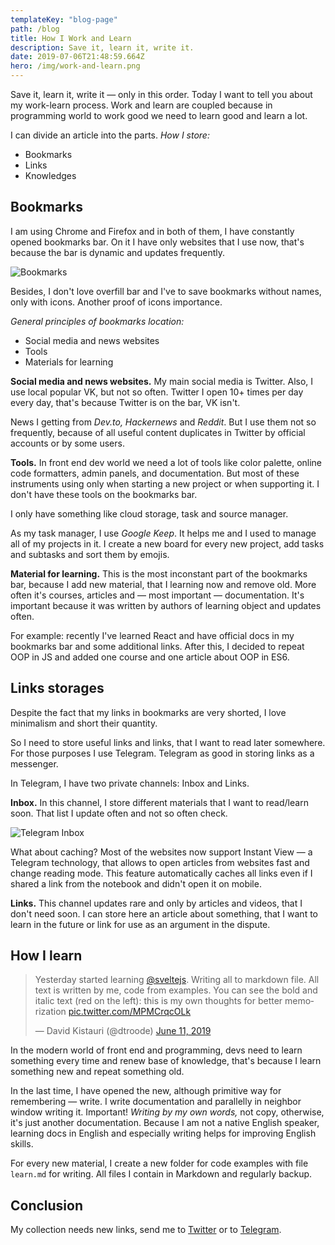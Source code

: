 ```yaml
---
templateKey: "blog-page"
path: /blog
title: How I Work and Learn
description: Save it, learn it, write it.
date: 2019-07-06T21:48:59.664Z
hero: /img/work-and-learn.png
---
```


Save it, learn it, write it — only in this order. Today I want to tell you about my work-learn process. Work and learn are coupled because in programming world to work good we need to learn good and learn a lot.

I can divide an article into the parts. _How I store:_

- Bookmarks
- Links
- Knowledges

## Bookmarks

I am using Chrome and Firefox and in both of them, I have constantly opened bookmarks bar. On it I have only websites that I use now, that's because the bar is dynamic and updates frequently.

![Bookmarks](/img/chrome-bookmarks.jpg)

Besides, I don't love overfill bar and I've to save bookmarks without names, only with icons. Another proof of icons importance.

_General principles of bookmarks location:_

- Social media and news websites
- Tools
- Materials for learning

**Social media and news websites.** My main social media is Twitter. Also, I use local popular VK, but not so often. Twitter I open 10+ times per day every day, that's because Twitter is on the bar, VK isn't.

News I getting from _Dev.to,_ _Hackernews_ and _Reddit_. But I use them not so frequently, because of all useful content duplicates in Twitter by official accounts or by some users.

**Tools.** In front end dev world we need a lot of tools like color palette, online code formatters, admin panels, and documentation. But most of these instruments using only when starting a new project or when supporting it. I don't have these tools on the bookmarks bar.

I only have something like cloud storage, task and source manager.

As my task manager, I use _Google Keep_. It helps me and I used to manage all of my projects in it. I create a new board for every new project, add tasks and subtasks and sort them by emojis.

**Material for learning.** This is the most inconstant part of the bookmarks bar, because I add new material, that I learning now and remove old. More often it's courses, articles and — most important — documentation. It's important because it was written by authors of learning object and updates often.

For example: recently I've learned React and have official docs in my bookmarks bar and some additional links. After this, I decided to repeat OOP in JS and added one course and one article about OOP in ES6.

## Links storages

Despite the fact that my links in bookmarks are very shorted, I love minimalism and short their quantity.

So I need to store useful links and links, that I want to read later somewhere. For those purposes I use Telegram. Telegram as good in storing links as a messenger.

In Telegram, I have two private channels: Inbox and Links.

**Inbox.** In this channel, I store different materials that I want to read/learn soon. That list I update often and not so often check.

![Telegram Inbox](/img/telegram-inbox.jpg)

What about caching? Most of the websites now support Instant View — a Telegram technology, that allows to open articles from websites fast and change reading mode. This feature automatically caches all links even if I shared a link from the notebook and didn't open it on mobile.

**Links.** This channel updates rare and only by articles and videos, that I don't need soon. I can store here an article about something, that I want to learn in the future or link for use as an argument in the dispute.

## How I learn

<blockquote class="twitter-tweet"><p lang="en" dir="ltr">Yesterday started learning <a href="https://twitter.com/sveltejs?ref_src=twsrc%5Etfw">@sveltejs</a>. Writing all to markdown file. All text is written by me, code from examples. You can see the bold and italic text (red on the left): this is my own thoughts for better memorization <a href="https://t.co/MPMCrqcOLk">pic.twitter.com/MPMCrqcOLk</a></p>&mdash; David Kistauri (@dtroode) <a href="https://twitter.com/dtroode/status/1138419790631055360?ref_src=twsrc%5Etfw">June 11, 2019</a></blockquote>
<script async src="https://platform.twitter.com/widgets.js"></script>

In the modern world of front end and programming, devs need to learn something every time and renew base of knowledge, that's because I learn something new and repeat something old.

In the last time, I have opened the new, although primitive way for remembering — write. I write documentation and parallelly in neighbor window writing it. Important! _Writing by my own words,_ not copy, otherwise, it's just another documentation. Because I am not a native English speaker, learning docs in English and especially writing helps for improving English skills.

For every new material, I create a new folder for code examples with file `learn.md` for writing. All files I contain in Markdown and regularly backup.

## Conclusion

My collection needs new links, send me to [Twitter](https://twitter.com/dtroode) or to [Telegram](https://t.me/dtroode).
